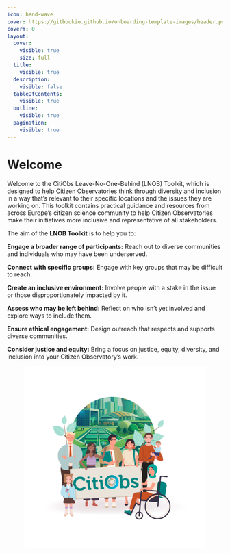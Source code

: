 ```yaml
---
icon: hand-wave
cover: https://gitbookio.github.io/onboarding-template-images/header.png
coverY: 0
layout:
  cover:
    visible: true
    size: full
  title:
    visible: true
  description:
    visible: false
  tableOfContents:
    visible: true
  outline:
    visible: true
  pagination:
    visible: true
---
```


# Welcome

Welcome to the CitiObs Leave-No-One-Behind (LNOB) Toolkit, which is designed to help Citizen Observatories think through diversity and inclusion in a way that’s relevant to their specific locations and the issues they are working on. This toolkit contains practical guidance and resources from across Europe’s citizen science community to help Citizen Observatories make their initiatives more inclusive and representative of all stakeholders.​

The aim of the **LNOB Toolkit** is to help you to:

**Engage a broader range of participants:** Reach out to diverse communities and individuals who may have been underserved.

**Connect with specific groups:** Engage with key groups that may be difficult to reach.

**Create an inclusive environment:** Involve people with a stake in the issue or those disproportionately impacted by it.

**Assess who may be left behind:** Reflect on who isn’t yet involved and explore ways to include them.

**Ensure ethical engagement:** Design outreach that respects and supports diverse communities.

**Consider justice and equity:** Bring a focus on justice, equity, diversity, and inclusion into your Citizen Observatory’s work.

<figure><img src=".gitbook/assets/image.png" alt=""><figcaption></figcaption></figure>

###
